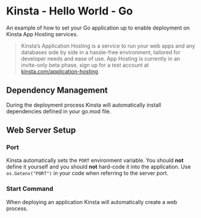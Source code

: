 # Kinsta - Hello World - Go
An example of how to set your Go application up to enable deployment on Kinsta App Hosting services.

> Kinsta’s Application Hosting is a service to run your web apps and any databases side by side in a hassle-free environment, tailored for developer needs and ease of use. App Hosting is currently in an invite-only beta phase, sign up for a test account at [kinsta.com/application-hosting](https://kinsta.com/application-hosting/).

## Dependency Management

During the deployment process Kinsta will automatically install dependencies defined in your go.mod file.

## Web Server Setup

### Port
Kinsta automatically sets the `PORT` environment variable. You should **not** define it yourself and you should **not** hard-code it into the application. Use
`os.Getenv("PORT")` in your code when referring to the server port.

### Start Command
When deploying an application Kinsta will automatically create a web process.
